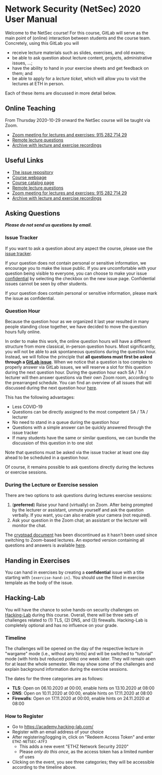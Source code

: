 # Network Security (NetSec) 2020 User Manual

Welcome to the NetSec course! For this course, GitLab will serve as the main point of (online)
interaction between students and the course team. Concretely, using this GitLab you will

- receive lecture materials such as slides, exercises, and old exams;
- be able to ask question about lecture content, projects, administrative issues, ...;
- have the ability to hand in your exercise sheets and get feedback on them; and
- be able to apply for a _lecture ticket_, which will allow you to visit the lectures at ETH in
  person.

Each of these items are discussed in more detail below.

## Online Teaching

From Thursday 2020-10-29 onward the NetSec course will be taught via Zoom.

- [Zoom meeting for lectures and exercises: 915 282 714 29](https://ethz.zoom.us/j/91528271429)
- [Remote lecture questions](https://course.netsec.inf.ethz.ch/questions)
- [Archive with lecture and exercise recordings](https://course.netsec.inf.ethz.ch/recordings-2F413F4428472D4B6150645367566B59/)

## Useful Links

- [The issue repository](https://gitlab.inf.ethz.ch/PRV-PERRIG/netsec-course/netsec-2020-issues/-/issues)
- [Course webpage](https://netsec.ethz.ch/courses/netsec-2020/)
- [Course catalog page](http://vvz.ethz.ch/Vorlesungsverzeichnis/lerneinheit.view?lerneinheitId=141460&semkez=2020W&ansicht=KATALOGDATEN)
- [Remote lecture questions](https://course.netsec.inf.ethz.ch/questions)
- [Zoom meeting for lectures and exercises: 915 282 714 29](https://ethz.zoom.us/j/91528271429)
- [Archive with lecture and exercise recordings](https://course.netsec.inf.ethz.ch/recordings-2F413F4428472D4B6150645367566B59/)

## Asking Questions

***Please do not send us questions by email.***

### Issue Tracker

If you want to ask a question about any aspect the course, please use the [issue
tracker](https://gitlab.inf.ethz.ch/PRV-PERRIG/netsec-course/netsec-2020-issues/-/issues).

If your question does not contain personal or sensitive information, we encourage you to make the
issue public. If you are uncomfortable with your question being visible to everyone, you can choose
to make your issue
[confidential](https://docs.gitlab.com/ee/user/project/issues/confidential_issues.html) by selecting
the checkbox on the new issue page. Confidential issues cannot be seen by other students.

If your question does contain personal or sensitive information, please mark the issue as
confidential.

### Question Hour

Because the question hour as we organized it last year resulted in many people standing close
together, we have decided to move the question hours fully online.

In order to make this work, the online question hours will have a different structure from more
classical, in-person question hours. Most significantly, you will not be able to ask spontaneous
questions during the question hour. Instead, we will follow the principle that **all questions must
first be asked through a [GitLab
issue](https://gitlab.inf.ethz.ch/PRV-PERRIG/netsec-course/netsec-2020-issues/-/issues)**. When we
notice that a question is too complex to properly answer via GitLab issues, we will reserve a slot
for this question during the next question hour. During the question hour each SA / TA / lecturer
will then answer questions via their own Zoom room, according to the prearranged schedule. You can
find an overview of all issues that will discussed during the next question hour
[here](https://gitlab.inf.ethz.ch/PRV-PERRIG/netsec-course/netsec-2020-issues/-/issues?scope=all&utf8=%E2%9C%93&state=opened&label_name[]=question-hour).

This has the following advantages:

- Less COVID-19
- Questions can be directly assigned to the most competent SA / TA / lecturer
- No need to stand in a queue during the question hour
- Questions with a simple answer can be quickly answered through the issue tracker
- If many students have the same or similar questions, we can bundle the discussion of this question
  in to one slot

Note that questions must be asked via the issue tracker at least one day ahead to be scheduled in a
question hour.

Of course, it remains possible to ask questions directly during the lectures or exercise sessions.

### During the Lecture or Exercise session

There are two options to ask questions during lectures exercise sessions:

1. (**preferred**) Raise your hand (virtually) on Zoom. After being prompted by the lecturer or
   assistant, unmute yourself and ask the question verbally. If you want, you can also enable your
   camera (not required).
2. Ask your question in the Zoom chat; an assistant or the lecturer will monitor the chat.

The [cryptpad document](https://course.netsec.inf.ethz.ch/questions) has been discontinued as it
hasn't been used since switching to Zoom-based lectures. An exported version containing all
questions and answers is available [here](NetSec-Lecture-Questions.md).

## Handing in Exercises

You can hand in exercises by creating a **confidential** issue with a title starting with
`[exercise-hand-in]`. You should use the filled in exercise template as the body of the issue.

## Hacking-Lab

You will have the chance to solve hands-on security challenges on [Hacking-Lab](https://academy.hacking-lab.com/)
during this course. Overall, there will be three sets of challenges related to (1) TLS, (2) DNS,
and (3) firewalls. Hacking-Lab is completely optional and has no influence on your grade.

### Timeline

The challenges will be opened on the day of the respective lecture in "wargame" mode (i.e., without
any hints) and will be switched to "tutorial" mode (with hints but reduced points) one week later.
They will remain open for at least the whole semester. We may show some of the challenges and
explain background information during the exercise sessions.

The dates for the three categories are as follows:

- **TLS**: Open on 06.10.2020 at 00:00, enable hints on 13.10.2020 at 08:00
- **DNS**: Open on 10.11.2020 at 00:00, enable hints on 17.11.2020 at 08:00
- **Firewalls**: Open on 17.11.2020 at 00:00, enable hints on 24.11.2020 at 08:00

### How to Register

- Go to <https://academy.hacking-lab.com/>
- Register with an email address of your choice
- After registering/logging in, click on "Redeem Access Token" and enter `ETHZ-NETSEC-A7F3`
  - This adds a new event "ETHZ Network Security 2020"
  - Please *only do this once*, as the access token has a limited number of uses
- Clicking on the event, you see three categories; they will be accessible according to the timeline
  above.
